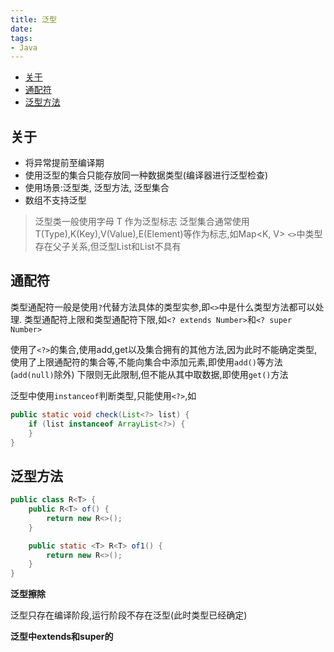 ```yaml
---
title: 泛型
date:
tags:
- Java
---
```


<!-- TOC -->

- [关于](#关于)
- [通配符](#通配符)
- [泛型方法](#泛型方法)

<!-- /TOC -->

## 关于

* 将异常提前至编译期
* 使用泛型的集合只能存放同一种数据类型(编译器进行泛型检查)
* 使用场景:泛型类, 泛型方法, 泛型集合
* 数组不支持泛型

> 泛型类一般使用字母 T 作为泛型标志
> 泛型集合通常使用T(Type),K(Key),V(Value),E(Element)等作为标志,如Map<K, V>
> `<>`中类型存在父子关系,但泛型List<Number>和List<Integer>不具有

## 通配符

类型通配符一般是使用`?`代替方法具体的类型实参,即`<>`中是什么类型方法都可以处理.
类型通配符上限和类型通配符下限,如`<? extends Number>`和`<? super Number>`

使用了`<?>`的集合,使用add,get以及集合拥有的其他方法,因为此时不能确定类型,
使用了上限通配符的集合等,不能向集合中添加元素,即使用`add()`等方法(`add(null)`除外)
下限则无此限制,但不能从其中取数据,即使用`get()`方法

泛型中使用`instanceof`判断类型,只能使用`<?>`,如
```Java
public static void check(List<?> list) {
    if (list instanceof ArrayList<?>) {
    }
}
```

## 泛型方法

```Java
public class R<T> {
    public R<T> of() {
        return new R<>();
    }

    public static <T> R<T> of1() {
        return new R<>();
    }
}
```

**泛型擦除**

泛型只存在编译阶段,运行阶段不存在泛型(此时类型已经确定)

**泛型中extends和super的**

